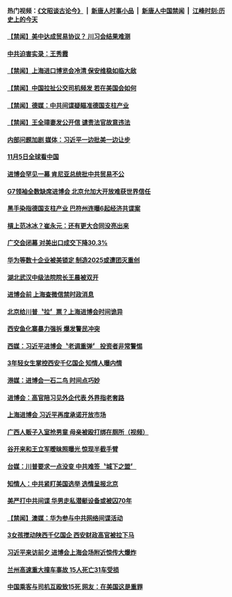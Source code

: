 #### 热门视频：[《文昭谈古论今》](https://github.com/gfw-breaker/wenzhao/blob/master/README.md?t=11060333) &nbsp;|&nbsp; [新唐人时事小品](https://github.com/gfw-breaker/ntdtv-comedy/blob/master/README.md?t=11060333) &nbsp;|&nbsp; [新唐人中国禁闻](https://github.com/gfw-breaker/ntdtv-news/blob/master/README.md?t=11060333) &nbsp;|&nbsp; [江峰时刻:历史上的今天](https://github.com/gfw-breaker/today-in-history/blob/master/README.md?t=11060333) 

#### [【禁闻】美中达成贸易协议？ 川习会结果难测](../pages/news204/a1398175.md?t=11060333) 

#### [中共迫害实录：王秀霞](../pages/news204/a1398170.md?t=11060333) 

#### [【禁闻】上海进口博览会冷清 保安维稳如临大敌](../pages/news204/a1398165.md?t=11060333) 

#### [【禁闻】中国拉扯公交司机频发 若在美国会如何](../pages/news204/a1398164.md?t=11060333) 

#### [【禁闻】德媒：中共间谍疑瞄准德国支柱产业](../pages/news204/a1398161.md?t=11060333) 

#### [【禁闻】王全璋妻发公开信 谴责法官故意违法](../pages/news204/a1398158.md?t=11060333) 

#### [内部问题加剧 媒体：习近平一边批美一边让步](../pages/news204/a1398153.md?t=11060333) 

#### [11月5日全球看中国](../pages/news204/a1398148.md?t=11060333) 

#### [进博会罕见一幕 肯尼亚总统批中共贸易不公](../pages/news204/a1398143.md?t=11060333) 

#### [G7领袖全数缺席进博会 北京允加大开放难获世界信任](../pages/news204/a1398141.md?t=11060333) 

#### [黑手染指德国支柱产业 巴符州连曝6起经济共谍案](../pages/news204/a1398135.md?t=11060333) 

#### [槓上范冰冰？崔永元：还有更大合同没亮出来](../pages/news204/a1398134.md?t=11060333) 

#### [广交会闭幕 对美出口成交下降30.3%](../pages/news204/a1398131.md?t=11060333) 

#### [华为等数十企业被美锁定 制造2025或遭团灭重创](../pages/news204/a1398130.md?t=11060333) 

#### [湖北武汉中级法院院长王晨被双开](../pages/news204/a1398128.md?t=11060333) 


#### [进博会前 上海查微信禁时政消息](../pages/news204/a1398109.md?t=11060333) 

#### [北京给川普〝拉〞票？上海进博会时间诡异](../pages/news204/a1398096.md?t=11060333) 

#### [西安鱼化寨暴力强拆 爆发警民冲突](../pages/news204/a1398107.md?t=11060333) 

#### [西媒：习近平进博会〝老调重弹〞 投资者非常警惕](../pages/news204/a1398108.md?t=11060333) 

#### [3年轻女生掌控西安千亿国企 知情人曝内情](../pages/news204/a1398105.md?t=11060333) 

#### [港媒：进博会一石二鸟 时间点巧妙](../pages/news204/a1398090.md?t=11060333) 

#### [进博会：高官陪习见外企代表 外界指老套路](../pages/news204/a1398084.md?t=11060333) 

#### [上海进博会 习近平再度承诺开放市场](../pages/news204/a1398086.md?t=11060333) 

#### [广西人贩子入室抢男童 母亲被殴打绑在厕所（视频）](../pages/news204/a1398080.md?t=11060333) 

#### [谷开来和王立军暧昧照曝光   惊现半截手臂](../pages/news204/a1397920.md?t=11060333) 

#### [台媒：川普要求一点没变 中共难签〝城下之盟〞](../pages/news204/a1398072.md?t=11060333) 

#### [知情人：中共紧盯美国选举  选情呈报北京](../pages/news204/a1398071.md?t=11060333) 

#### [美严打中共间谍 华男走私潜艇设备或被囚70年](../pages/news204/a1398069.md?t=11060333) 

#### [【禁闻】澳媒：华为参与中共网络间谍活动](../pages/news204/a1398054.md?t=11060333) 

#### [3女孩搅动陕西千亿国企 西安财政高官被拉下马](../pages/news204/a1398065.md?t=11060333) 

#### [习近平来访前夕 进博会上海会场附近惊传大爆炸](../pages/news204/a1398039.md?t=11060333) 

#### [兰州高速重大撞车事故 15人死亡31车受损](../pages/news204/a1398033.md?t=11060333) 

#### [中国乘客与司机互殴致15死 网友：在美国这是重罪](../pages/news204/a1398070.md?t=11060333) 


